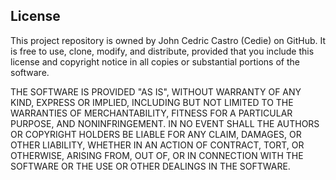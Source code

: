 ## License

This project repository is owned by John Cedric Castro (Cedie) on GitHub. It is free to use, clone, modify, and distribute, provided that you include this license and copyright notice in all copies or substantial portions of the software.

THE SOFTWARE IS PROVIDED "AS IS", WITHOUT WARRANTY OF ANY KIND, EXPRESS OR IMPLIED, INCLUDING BUT NOT LIMITED TO THE WARRANTIES OF MERCHANTABILITY, FITNESS FOR A PARTICULAR PURPOSE, AND NONINFRINGEMENT. IN NO EVENT SHALL THE AUTHORS OR COPYRIGHT HOLDERS BE LIABLE FOR ANY CLAIM, DAMAGES, OR OTHER LIABILITY, WHETHER IN AN ACTION OF CONTRACT, TORT, OR OTHERWISE, ARISING FROM, OUT OF, OR IN CONNECTION WITH THE SOFTWARE OR THE USE OR OTHER DEALINGS IN THE SOFTWARE.
